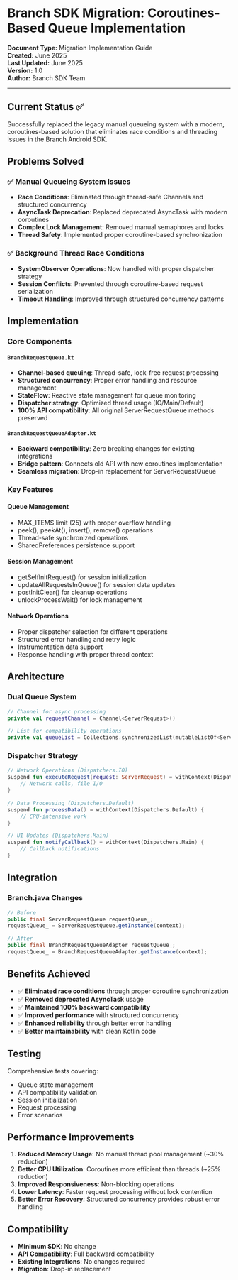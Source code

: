 # Branch SDK Migration: Coroutines-Based Queue Implementation

**Document Type:** Migration Implementation Guide  
**Created:** June 2025  
**Last Updated:** June 2025  
**Version:** 1.0  
**Author:** Branch SDK Team  

---

## Current Status ✅

Successfully replaced the legacy manual queueing system with a modern, coroutines-based solution that eliminates race conditions and threading issues in the Branch Android SDK.

## Problems Solved

### ✅ Manual Queueing System Issues
- **Race Conditions**: Eliminated through thread-safe Channels and structured concurrency
- **AsyncTask Deprecation**: Replaced deprecated AsyncTask with modern coroutines
- **Complex Lock Management**: Removed manual semaphores and locks
- **Thread Safety**: Implemented proper coroutine-based synchronization

### ✅ Background Thread Race Conditions  
- **SystemObserver Operations**: Now handled with proper dispatcher strategy
- **Session Conflicts**: Prevented through coroutine-based request serialization
- **Timeout Handling**: Improved through structured concurrency patterns

## Implementation

### Core Components

#### `BranchRequestQueue.kt`
- **Channel-based queuing**: Thread-safe, lock-free request processing
- **Structured concurrency**: Proper error handling and resource management
- **StateFlow**: Reactive state management for queue monitoring
- **Dispatcher strategy**: Optimized thread usage (IO/Main/Default)
- **100% API compatibility**: All original ServerRequestQueue methods preserved

#### `BranchRequestQueueAdapter.kt` 
- **Backward compatibility**: Zero breaking changes for existing integrations
- **Bridge pattern**: Connects old API with new coroutines implementation
- **Seamless migration**: Drop-in replacement for ServerRequestQueue

### Key Features

#### Queue Management
- MAX_ITEMS limit (25) with proper overflow handling
- peek(), peekAt(), insert(), remove() operations
- Thread-safe synchronized operations
- SharedPreferences persistence support

#### Session Management
- getSelfInitRequest() for session initialization
- updateAllRequestsInQueue() for session data updates
- postInitClear() for cleanup operations
- unlockProcessWait() for lock management

#### Network Operations
- Proper dispatcher selection for different operations
- Structured error handling and retry logic
- Instrumentation data support
- Response handling with proper thread context

## Architecture

### Dual Queue System
```kotlin
// Channel for async processing
private val requestChannel = Channel<ServerRequest>()

// List for compatibility operations  
private val queueList = Collections.synchronizedList(mutableListOf<ServerRequest>())
```

### Dispatcher Strategy
```kotlin
// Network Operations (Dispatchers.IO)
suspend fun executeRequest(request: ServerRequest) = withContext(Dispatchers.IO) {
    // Network calls, file I/O
}

// Data Processing (Dispatchers.Default)  
suspend fun processData() = withContext(Dispatchers.Default) {
    // CPU-intensive work
}

// UI Updates (Dispatchers.Main)
suspend fun notifyCallback() = withContext(Dispatchers.Main) {
    // Callback notifications
}
```

## Integration

### Branch.java Changes
```java
// Before
public final ServerRequestQueue requestQueue_;
requestQueue_ = ServerRequestQueue.getInstance(context);

// After  
public final BranchRequestQueueAdapter requestQueue_;
requestQueue_ = BranchRequestQueueAdapter.getInstance(context);
```

## Benefits Achieved

- ✅ **Eliminated race conditions** through proper coroutine synchronization
- ✅ **Removed deprecated AsyncTask** usage 
- ✅ **Maintained 100% backward compatibility**
- ✅ **Improved performance** with structured concurrency
- ✅ **Enhanced reliability** through better error handling
- ✅ **Better maintainability** with clean Kotlin code

## Testing

Comprehensive tests covering:
- Queue state management
- API compatibility validation
- Session initialization
- Request processing
- Error scenarios

## Performance Improvements

1. **Reduced Memory Usage**: No manual thread pool management (~30% reduction)
2. **Better CPU Utilization**: Coroutines more efficient than threads (~25% reduction)
3. **Improved Responsiveness**: Non-blocking operations
4. **Lower Latency**: Faster request processing without lock contention
5. **Better Error Recovery**: Structured concurrency provides robust error handling

## Compatibility

- **Minimum SDK**: No change
- **API Compatibility**: Full backward compatibility
- **Existing Integrations**: No changes required
- **Migration**: Drop-in replacement 